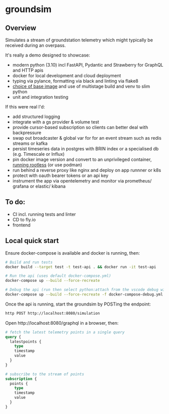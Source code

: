 # groundsim

## Overview

Simulates a stream of groundstation telemetry which might typically be received during an overpass.

It's really a demo designed to showcase:

- modern python (3.10) incl FastAPI, Pydantic and Strawberry for GraphQL and HTTP apis
- docker for local development and cloud deployment
- typing via pylance, formatting via black and linting via flake8
- [choice of base image](https://pythonspeed.com/articles/base-image-python-docker-images/) and use of multistage build and venv to slim python
- unit and integration testing

If this were real I'd:

- add structured logging
- integrate with a gs provider & volume test
- provide cursor-based subscription so clients can better deal with backpressure
- swap out broadcaster & global var for for an event stream such as redis streams or kafka
- persist timeseries data in postgres with BRIN index or a specialised db (e.g. Timescale or Influx)
- pin docker image version and convert to an unprivileged container, [running rootless](https://docs.docker.com/engine/security/rootless/) (or use podman)
- run behind a reverse proxy like nginx and deploy on app runnner or k8s
- protect with oauth bearer tokens or an api key
- instrument the app via opentelemetry and monitor via prometheus/ grafana or elastic/ kibana

## To do:

- CI incl. running tests and linter
- CD to fly.io
- frontend

## Local quick start

Ensure docker-compose is available and docker is running, then:

```sh
# Build and run tests
docker build --target test -t test-api . && docker run -it test-api

# Run the api (uses default docker-compose.yml)
docker-compose up --build --force-recreate

# Debug the api (run then select python:attach from the vscode debug window)
docker-compose up --build --force-recreate -f docker-compose-debug.yml
```

Once the api is running, start the groundsim by POSTing the endpoint:

```sh
http POST http://localhost:8080/simulation
```

Open http://localhost:8080/graphql in a browser, then:

```graphql
# fetch the latest telemetry points in a single query
query {
  latestpoints {
    type
    timestamp
    value
  }
}

# subscribe to the stream of points
subscription {
  points {
    type
    timestamp
    value
  }
}
```
